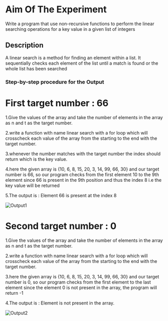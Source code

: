 # Aim Of The Experiment
Write a program that use non-recursive functions to perform the linear searching operations for a key value in a given list of integers
## Description 
A linear search  is a method for finding an element within a list. It sequentially checks each element of the list until a match is found or the whole list has been searched
### Step-by-step procedure for the Output
# First target number : 66
1.Give the values of the array and take the number of elements in the array as n and t as the target number.

2.write a function with name linear search with a for loop which will crosscheck each value of the array from the starting to the end with the target number.

3.whenever the number matches with the target number the index should return which is the key value.

4.here the given array is {10, 6, 8, 15, 20, 3, 14, 99, 66, 30} and our target number is 66, so our program checks from the first element 10 to the 9th element since 66 is present in the 9th position and thus the index 8 i.e the key value will be returned

5.The output is : Element 66 is present at the index 8


![Output1](output66.png)

# Second target number : 0
1.Give the values of the array and take the number of elements in the array as n and t as the target number.

2.write a function with name linear search with a for loop which will crosscheck each value of the array from the starting to the end with the target number.

3.here the given array is {10, 6, 8, 15, 20, 3, 14, 99, 66, 30} and our target number is 0, so our program checks from the first element to the last element since the element 0 is not present in the array, the program will return -1  

4.The output is : Element is not present in the array.


![Output2](output0.png)
